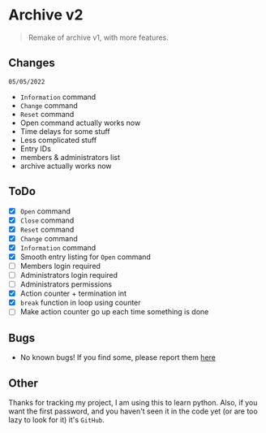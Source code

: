 # Archive v2
> Remake of archive v1, with more features.

## Changes
`05/05/2022`
- `Information` command
- `Change` command
- `Reset` command
- Open command actually works now
- Time delays for some stuff
- Less complicated stuff
- Entry IDs 
- members & administrators list
- archive actually works now

## ToDo
- [x] `Open` command
- [x] `Close` command
- [x] `Reset` command
- [x] `Change` command
- [x] `Information` command
- [x] Smooth entry listing for `Open` command 
- [ ] Members login required
- [ ] Administrators login required
- [ ] Administrators permissions
- [x] Action counter + termination int
- [x] `break` function in loop using counter
- [ ] Make action counter go up each time something is done

## Bugs
- No known bugs! If you find some, please report them [here](https://github.com/AdminDucky/Learning/discussions/categories/bug-reports)

## Other
Thanks for tracking my project, I am using this to learn python. Also, if you want the first password, and you haven't seen it in the code yet (or are too lazy to look for it) it's `GitHub`. 
